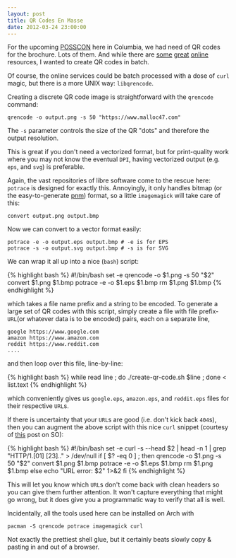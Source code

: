 ```yaml
---
layout: post
title: QR Codes En Masse
date: 2012-03-24 23:00:00
---
```


For the upcoming [POSSCON][1] here in Columbia, we had need of QR
codes for the brochure.  Lots of them.  And while there are
[some](https://qrcode.kaywa.com/)
[great](https://goqr.me/)
[online](https://www.patrick-wied.at/static/qrgen/)
resources,
I wanted to create QR codes in batch.

Of course, the online services could be batch processed with a dose
of `curl` magic, but there is a more UNIX way: `libqrencode`.

Creating a discrete QR code image is straightforward with the
`qrencode` command:

    qrencode -o output.png -s 50 "https://www.malloc47.com"

The `-s` parameter controls the size of the QR "dots" and therefore
the output resolution.

This is great if you don't need a vectorized format, but for
print-quality work where you may not know the eventual `DPI`, having
vectorized output (e.g. `eps`, and `svg`) is preferable.

Again, the vast repositories of libre software come to the rescue
here: `potrace` is designed for exactly this.  Annoyingly, it only
handles bitmap (or the easy-to-generate [pnm][2]) format, so a little
`imagemagick` will take care of this:

    convert output.png output.bmp

Now we can convert to a vector format easily:

    potrace -e -o output.eps output.bmp # -e is for EPS
    potrace -s -o output.svg output.bmp # -s is for SVG

We can wrap it all up into a nice (`bash`) script:

{% highlight bash %}
#!/bin/bash
set -e
qrencode -o $1.png -s 50 "$2"
convert $1.png $1.bmp
potrace -e -o $1.eps $1.bmp
rm $1.png $1.bmp
{% endhighlight %}

which takes a file name prefix and a string to be encoded. To generate
a large set of QR codes with this script, simply create a file with
file prefix-`URL`(or whatever data is to be encoded) pairs, each on a
separate line,

    google https://www.google.com
	amazon https://www.amazon.com
	reddit https://www.reddit.com
	....

and then loop over this file, line-by-line:

{% highlight bash %}
while read line ; do ./create-qr-code.sh $line ; done < list.text
{% endhighlight %}

which conveniently gives us `google.eps`, `amazon.eps`, and
`reddit.eps` files for their respective `URL`s.

If there is uncertainty that your `URL`s are good (i.e. don't kick back
`404`s), then you can augment the above script with this nice `curl`
snippet (courtesy of [this][3] post on SO):

{% highlight bash %}
#!/bin/bash
set -e
curl -s --head $2 | head -n 1 | grep "HTTP/1.[01] [23].." > /dev/null
if [ $? -eq 0 ] ; then
    qrencode -o $1.png -s 50 "$2"
    convert $1.png $1.bmp
    potrace -e -o $1.eps $1.bmp
    rm $1.png $1.bmp
else
    echo "URL error: $2" 1>&2
fi
{% endhighlight %}

This will let you know which `URL`s don't come back with clean headers
so you can give them further attention.  It won't capture everything
that might go wrong, but it does give you a programmatic way to verify
that all is well.

Incidentally, all the tools used here can be installed on Arch with

    pacman -S qrencode potrace imagemagick curl

Not exactly the prettiest shell glue, but it certainly beats slowly
copy &amp; pasting in and out of a browser.

[1]: https://www.posscon.org/
[2]: https://en.wikipedia.org/wiki/Netpbm_format
[3]: https://stackoverflow.com/questions/2924422/how-do-i-determine-if-a-web-page-exists-with-shell-scripting
